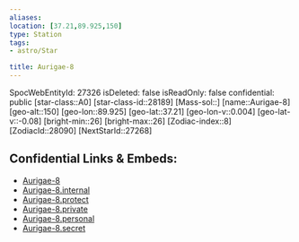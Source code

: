 ```yaml
---
aliases: 
location: [37.21,89.925,150]
type: Station
tags:
- astro/Star

title: Aurigae-8
---
```

SpocWebEntityId: 27326
isDeleted: false
isReadOnly: false
confidential: public
[star-class::A0]
[star-class-id::28189]
[Mass-sol::]
[name::Aurigae-8]
[geo-alt::150]
[geo-lon::89.925]
[geo-lat::37.21]
[geo-lon-v::0.004]
[geo-lat-v::-0.08]
[bright-min::26]
[bright-max::26]
[Zodiac-index::8]
[ZodiacId::28090]
[NextStarId::27268]



## Confidential Links & Embeds: 
- [Aurigae-8](../../../_public/astro/Star/Aurigae-8.md) 
- [Aurigae-8.internal](../../../_internal/astro/Star/Aurigae-8.internal.md) 
- [Aurigae-8.protect](../../../_protect/astro/Star/Aurigae-8.protect.md) 
- [Aurigae-8.private](../../../_private/astro/Star/Aurigae-8.private.md) 
- [Aurigae-8.personal](../../../_personal/astro/Star/Aurigae-8.personal.md) 
- [Aurigae-8.secret](../../../_secret/astro/Star/Aurigae-8.secret.md)

